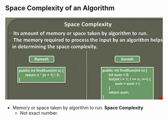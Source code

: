 ## Space Complexity of an Algorithm 

<img src="spaceComplexity.JPG" alt="Space Complexity" width="600"/>

- Memory or space taken by algorithm to run. **Space Complexity**
    - Not exact number.
